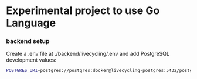 # Experimental project to use Go Language

### backend setup

Create a .env file at ./backend/livecycling/.env and add PostgreSQL development values:

```bash
POSTGRES_URI=postgres://postgres:docker@livecycling-postgres:5432/postgres
```

